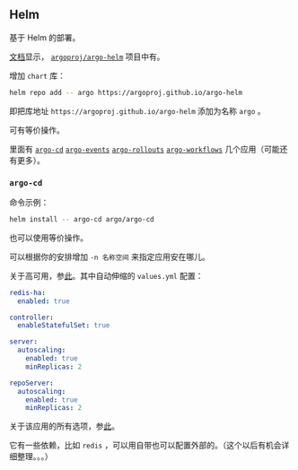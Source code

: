 
## Helm

基于 Helm 的部署。

[文档](https://argo-cd.readthedocs.io/en/stable/operator-manual/installation/#helm)显示， [`argoproj/argo-helm`](https://github.com/argoproj/argo-helm.git) 项目中有。

增加 `chart` 库：

~~~ sh
helm repo add -- argo https://argoproj.github.io/argo-helm
~~~

即把库地址 `https://argoproj.github.io/argo-helm` 添加为名称 `argo` 。

可有等价操作。

里面有 [`argo-cd`](https://github.com/argoproj/argo-helm/tree/main/charts/argo-cd) [`argo-events`](https://github.com/argoproj/argo-helm/tree/main/charts/argo-events) [`argo-rollouts`](https://github.com/argoproj/argo-helm/tree/main/charts/argo-rollouts) [`argo-workflows`](https://github.com/argoproj/argo-helm/tree/main/charts/argo-workflows) 几个应用（可能还有更多）。


### `argo-cd`

命令示例：

~~~ sh
helm install -- argo-cd argo/argo-cd
~~~

也可以使用等价操作。

可以根据你的安排增加 `-n 名称空间` 来指定应用安在哪儿。

关于高可用，参[此](https://github.com/argoproj/argo-helm/tree/main/charts/argo-cd#high-availability)。其中自动伸缩的 `values.yml` 配置：

~~~ yml
redis-ha:
  enabled: true

controller:
  enableStatefulSet: true

server:
  autoscaling:
    enabled: true
    minReplicas: 2

repoServer:
  autoscaling:
    enabled: true
    minReplicas: 2
~~~

关于该应用的所有选项，参[此](https://github.com/argoproj/argo-helm/tree/main/charts/argo-cd#installing-the-chart)。

它有一些依赖，比如 `redis` ，可以用自带也可以配置外部的。（这个以后有机会详细整理。。。）



